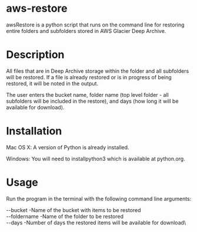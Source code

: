 # aws-restore

awsRestore is a python script that runs on the command line for restoring entire folders and subfolders stored in AWS Glacier Deep Archive.

# Description
All files that are in Deep Archive storage within the folder and all subfolders will be restored. If a file is already restored or is in progress of being restored, it will be noted in the output.

The user enters the bucket name, folder name (top level folder - all subfolders will be included in the restore), and days (how long it will be available for download). 

# Installation
Mac OS X: A version of Python is already installed.

Windows: You will need to installpython3 which is available at python.org.

# Usage
Run the program in the terminal with the following command line arguments:

--bucket        -Name of the bucket with items to be restored\
--foldername    -Name of the folder to be restored\
--days          -Number of days the restored items will be available for download\

